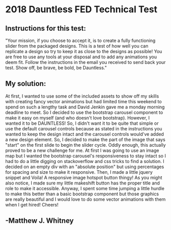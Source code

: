 # 2018 Dauntless FED Technical Test

## Instructions for this test:

"Your mission, if you choose to accept it, is to create a fully functioning slider from the packaged designs. This is a test of how well you can replicate a design so try to keep it as close to the designs as possible! You are free to use any tools at your disposal and to add any animations you deem fit. Follow the instructions in the email you received to send back your test. Show off, be brave, be bold, be Dauntless."

## My solution:

At first, I wanted to use some of the included assets to show off my skills with creating fancy vector animations but had limited time this weekend to spend on such a lengthy task and David Jenkin gave me a monday morning deadline to meet. So I decided to use the bootstrap carousel component to make it easy on myself (and who doesn't love bootstrap). However, I wanted it to be DAUNTLESS! So, I didn't want it to be quite that simple or use the default carousel controls because as stated in the instructions you wanted to keep the design intact and the carousel controls would've added a new design element. So, I decided to make the part of the image that says "start" on the first slide to begin the slider cycle. Oddly enough, this actually proved to be a new challenge for me. At first I was going to use an image map but I wanted the bootstrap carousel's responsiveness to stay intact so I had to do a little digging on stackoverflow and css tricks to find a solution. I decided on an empty div with an "absolute position" but using percentages for spacing and size to make it responsive. Then, I made a little jquery snippet and Voila! A responsive image hotspot button thingy! As you might also notice, I made sure my little makeshift button has the proper title and role to make it accessible. Anyway, I spent some time jumping a little hurdle to make this better than a basic bootstrap component but those graphics are really beautiful and I would love to do some vector animations with them when I get hired! Cheers!

## -Matthew J. Whitney
